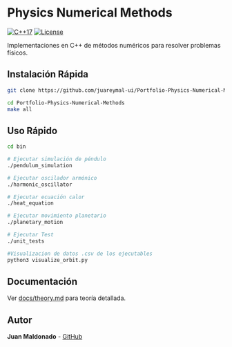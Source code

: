 #  Physics Numerical Methods

[![C++17](https://img.shields.io/badge/C++-17-blue.svg)](https://isocpp.org/)
[![License](https://img.shields.io/badge/License-MIT-green.svg)](LICENSE)

Implementaciones en C++ de métodos numéricos para resolver problemas físicos.

##  Instalación Rápida

```bash
git clone https://github.com/juareymal-ui/Portfolio-Physics-Numerical-Methods.git

cd Portfolio-Physics-Numerical-Methods
make all
```

##  Uso Rápido

```bash
cd bin

# Ejecutar simulación de péndulo
./pendulum_simulation

# Ejecutar oscilador armónico
./harmonic_oscillator

# Ejecutar ecuación calor
./heat_equation

# Ejecutar movimiento planetario
./planetary_motion

# Ejecutar Test
./unit_tests

#Visualizacion de datos .csv de los ejecutables
python3 visualize_orbit.py
```

##  Documentación

Ver [docs/theory.md](docs/theory.md) para teoría detallada.

##  Autor

**Juan Maldonado** - [GitHub](https://github.com/juareymal-ui)

